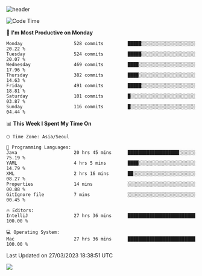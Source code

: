 ![header](https://capsule-render.vercel.app/api?type=Egg&color=timeAuto&height=300&section=header&text=PoPo&fontSize=90&animation=fadeIn)

  <!--START_SECTION:waka-->
![Code Time](http://img.shields.io/badge/Code%20Time-611%20hrs%2026%20mins-blue)

📅 **I'm Most Productive on Monday** 

```text
Monday                   528 commits         █████░░░░░░░░░░░░░░░░░░░░   20.22 % 
Tuesday                  524 commits         █████░░░░░░░░░░░░░░░░░░░░   20.07 % 
Wednesday                469 commits         ████░░░░░░░░░░░░░░░░░░░░░   17.96 % 
Thursday                 382 commits         ████░░░░░░░░░░░░░░░░░░░░░   14.63 % 
Friday                   491 commits         █████░░░░░░░░░░░░░░░░░░░░   18.81 % 
Saturday                 101 commits         █░░░░░░░░░░░░░░░░░░░░░░░░   03.87 % 
Sunday                   116 commits         █░░░░░░░░░░░░░░░░░░░░░░░░   04.44 % 
```


📊 **This Week I Spent My Time On** 

```text
🕑︎ Time Zone: Asia/Seoul

💬 Programming Languages: 
Java                     20 hrs 45 mins      ███████████████████░░░░░░   75.19 % 
YAML                     4 hrs 5 mins        ████░░░░░░░░░░░░░░░░░░░░░   14.79 % 
XML                      2 hrs 16 mins       ██░░░░░░░░░░░░░░░░░░░░░░░   08.27 % 
Properties               14 mins             ░░░░░░░░░░░░░░░░░░░░░░░░░   00.88 % 
GitIgnore file           7 mins              ░░░░░░░░░░░░░░░░░░░░░░░░░   00.45 % 

🔥 Editors: 
IntelliJ                 27 hrs 36 mins      █████████████████████████   100.00 % 

💻 Operating System: 
Mac                      27 hrs 36 mins      █████████████████████████   100.00 % 
```


 Last Updated on 27/03/2023 18:38:51 UTC
<!--END_SECTION:waka-->



<img src="https://capsule-render.vercel.app/api?type=Egg&color=timeAuto&height=300&section=footer&text=PoPo&fontSize=90&animation=fadeIn&reversal=true" />
